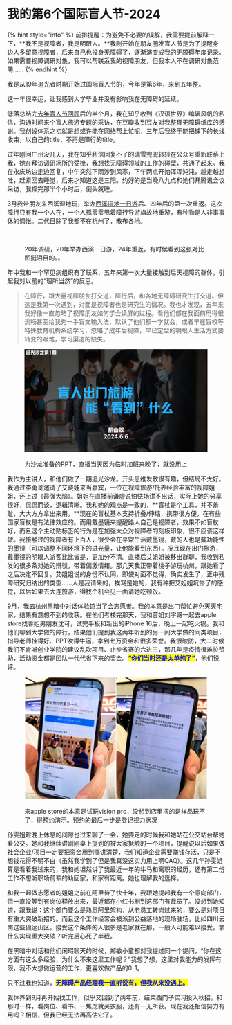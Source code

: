 # 我的第6个国际盲人节-2024

{% hint style="info" %}
前排提醒：为避免不必要的误解，我需要提前解释一下，**我不是视障者，我是明眼人。**我刚开始在朋友圈发盲人节是为了提醒身边人多留意视障者，后来自己也投身无障碍了，逐渐演变成我的无障碍年度记录。如果需要视障调研对象，我可以帮联系我的视障朋友，但我本人不在调研对象范畴……
{% endhint %}

我是从19年追光者时期开始过国际盲人节的，今年是第6年，来到五年整。

这一年很幸运，让我感到大学毕业并没有影响我在无障碍的延续。

低落总结完[去年盲人节回顾](http://mp.weixin.qq.com/s?\_\_biz=Mzg5NDYxMzU4Ng==\&mid=2247486610\&idx=1\&sn=cd6c7caa6eb08883089f19ad2e7c8ff5\&chksm=c01dadaff76a24b9153175ae606f3d18fd25f93baeeac2884abce7e6a024a4bfd98e371c94b8\&scene=21#wechat\_redirect)后的半个月，我在知乎收到《汉语世界》编辑风帆的私信，沟通时间来个盲人旅游专题的采访，在豆瓣收到豆友对我整理无障碍纸库的感谢。我创设体系之初就是想或许能在网络帮上忙呢，三年后我终于能把铺下的长线收束，以自己的title，不再是障行的title。

过年刚回广州没几天，我在知乎私信回复不了的瑞雪兜兜转转在公众号重新联系上我，她在拜访调研场所的受挫，我想找无障碍领域的工作的碰壁，共通了起来。我在永庆坊边走边回复，中午突然下雨涉到风寒，下午两点开始浑浑沌沌，越走越想吐，赶紧回去睡觉，后来才知道这是三阳。约好的是当晚八九点和她们开腾讯会议采访，我撑完那半个小时后，倒头就睡。

3月我带朋友来西溪湿地玩，举办[西溪湿地一日游](http://mp.weixin.qq.com/s?\_\_biz=MzU0MDk4MzA1OQ==\&mid=2247483868\&idx=1\&sn=6a3fc5ab9bef5a5402030aee067c38f4\&chksm=fb31aba0cc4622b683e665dfb75506b1d180fc8523b3d2e08cbf867c57c6d45e7a4b8f2f0bfe\&scene=21#wechat\_redirect)后、四年后的第一次重返。这次障行只有我一个人在，一个人孤零零甩着障行导游旗故地重游，有种物是人非事事休的惆怅。二代目除了我都不在杭州了，散布各地。

<figure><img src="../.gitbook/assets/MTXX_PT20240324_154423933.jpg" alt=""><figcaption><p>20年调研，20年举办西溪一日游，24年重返。有时候看到这张对比图挺泪目的。。</p></figcaption></figure>

年中我和一个罕见病组织有了联系，五年来第一次大量接触到后天视障的群体，引起我对以前的“理所当然”的反思。

> 在障行，跟大量视障朋友打交道，障行后，和各地无障碍研究生打交道。但这是我第一次遇到，对面是视障者也是研究生的情况。我也才发现，五年来我好像一直忽略了视障朋友如何学会读屏的过程。看他们都在我面前用得很流畅甚至给我秀一手盲文输入法，默认了他们都一学就会，或者早在盲校等特殊教育机构系统学习，忽略了成年后视障，早已定型的明眼人生活方式要转变的艰难，学习渠道的缺失。

<figure><img src="../.gitbook/assets/QQ截图20241011200953.png" alt=""><figcaption><p>为沙龙准备的PPT，直播当天因为临时加班来晚了，就没用上</p></figcaption></figure>

我作为主讲人，和他们做了一期追光沙龙。开头思维发散很有趣，但结局不太好。我通过李勇哥邀请了艾晓娃来当嘉宾，一位在视障旅游/托养经验丰富的视障姐姐，还上过《最强大脑》。姐姐在直播前谦虚说怕怯场讲不出话，实际上她的分享很好，侃侃而谈，逻辑清晰。我和她的观点是一致的，**盲杖是个工具，并不羞耻，大大方方拿出来用。**现在的盲杖基本支持折叠/伸缩，携带很方便，在有些国家盲杖是有法律效应的。而用戴墨镜来提醒路人自己是视障者，效果不如盲杖好，而且这个主动贴标签的行为是在加强大众对视障者的刻板印象，很不应该这样做。我接触过的视障者有上百人，很少会在平常生活戴墨镜，戴的人也是戴功能性的墨镜（可以调整不同环境下的进光量，让他能看到东西）。况且现在出门旅游，戴墨镜的明眼人游客比比皆是，更加分不清。直播后艾姐姐被移出群聊，我收到私发的很多条对她的辩驳，带着偏激情绪。那几天我正带着桃子游玩杭州，跟她看了之后决定不回复。艾姐姐说的身份不认同，即使对面不觉得，确实发生了，正中残障研究归纳出的类型……人是我请来的，挨骂是她的，我有种把艾姐姐坑惨了的感觉，以后如果去大连旅游，得找个机会见一面请她吃顿饭。

9月，[我去杭州黑暗中对话体验馆当了会志愿者](http://mp.weixin.qq.com/s?\_\_biz=Mzg5NDYxMzU4Ng==\&mid=2247487756\&idx=1\&sn=061ea5a65af59c6cdfc3d2c1cb665c46\&chksm=c01db031f76a392734a0ccbde52d538eee2b0b5ce345a13f37b423cd7954971f238de4cf57af\&scene=21#wechat\_redirect)。我的本意是出门帮忙避免天天宅家，结果有意想不到的收获。在他们考核完那天，我和蓉姐刘宇哥一起去apple store找蓉姐男朋友沈可，试完平板和新出的iPhone 16后，晚上一起吃火锅。我和他们聊到大学做的障行，结果他们提到我这两年听到的另一间大学做的同类项目，指导老师挂得好、PPT吹得牛逼，拿到七万资金和很多荣誉。我很破防，大二时候我们不肯听创业学院的建议乱吹项目、止步省赛的六进三，那几年是疫情很难拉赞助，活动资金都是团队一代代省下来的奖金。<mark style="color:blue;">**“你们当时还是太单纯了”**</mark>，他们锐评。

<figure><img src="../.gitbook/assets/Collage_20241012_230939.jpg" alt=""><figcaption><p>来apple store的本意是试玩vision pro，没想到店里摆的是样品玩不了，得预约演示。预约的最后一步是登记视力状况<br></p></figcaption></figure>

孙雯姐趁晚上休息的间隙也过来聊了一会，她要走的时候我和她站在公交站台帮她看公交。她和我继续讲刚刚桌上提到的被大家抵触的一个项目，提醒说以后如果做社会企业/项目一定要把资金用到哪讲清楚，我们知道企业需要赚钱存活，只是不想钱花得不明不白（虽然我学到了但是我真没这实力用上啊QAQ）。这几年孙雯姐算是看着我过来的，我和她坦然讲了我最近一年的牛马和离职的经历，还有第二份工作不想听职场前辈的劝回家，和家有距离。她也理解我的选择。

和我一起做志愿者的姐姐之前在阿里待了快十年，我跟她提起我有一个意向部门，但一直没等到有岗位释放出来，最近都在小红书刷到这部门有裁员了。没想到她知道，跟我说：这个部门要么是熟悉阿里架构，从老员工转岗过来的，要么是对项目有重大突破新招的。而且这个工作经常会被派到公益落地的现场驻场，比如四川云南这些偏远山区，接受这个条件的人很多是老家就在那，一般人可能难以接受。拿什么实现重大突破？听完后心死了半截。

在黑暗中对话和他们闲暇聊天的时候，郑敏小童都对我提过同一个提问，“你在这方面有这么多经验，为什么不来这里工作呢？”我想了想，这里对我能力的发挥有限，我不太想做运营的工作，更喜欢做产品的0-1。

只不过我也知道，<mark style="color:blue;">**无障碍产品经理我一直听说有，但我从来没遇上。**</mark>

我休养到9月再开始找工作，似乎又回到了两年前，结束西门子实习投入秋招。和那时一样，看岗位、看书、一焦虑就买衣服，还有一无所获。现在我还相信努力有用吗？相信，但我已经无法再高估它了。
